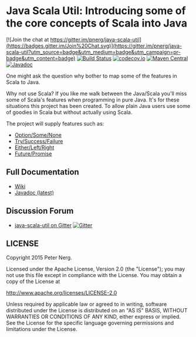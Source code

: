 # Java Scala Util: Introducing some of the core concepts of Scala into Java

[![Join the chat at https://gitter.im/pnerg/java-scala-util](https://badges.gitter.im/Join%20Chat.svg)](https://gitter.im/pnerg/java-scala-util?utm_source=badge&utm_medium=badge&utm_campaign=pr-badge&utm_content=badge)
[![Build Status](https://travis-ci.org/pnerg/java-scala-util.svg)](https://travis-ci.org/pnerg/java-scala-util)
[![codecov.io](http://codecov.io/github/pnerg/java-scala-util/coverage.svg?branch=master)](http://codecov.io/github/pnerg/java-scala-util?branch=master)
[![Maven Central](https://maven-badges.herokuapp.com/maven-central/org.dmonix.functional/java-scala-utils/badge.svg?style=plastic)](https://maven-badges.herokuapp.com/maven-central/org.dmonix.functional/java-scala-utils)
[![Javadoc](http://javadoc-badge.appspot.com/org.dmonix.functional/java-scala-utils.svg?label=javadoc)](http://javadoc-badge.appspot.com/org.dmonix.functional/java-scala-utils)  

One might ask the question why bother to map some of the features in Scala to Java.

Why not use Scala?
If you like me walk between the Java/Scala you'll miss some of Scala's features when programming in pure Java. 
It's for these situations this project has been created. To allow plain Java users use some of goodies in Scala but without actually using Scala. 

The project will supply features such as:
* [Option/Some/None](https://github.com/pnerg/java-scala-util/wiki/option)
* [Try/Success/Failure](https://github.com/pnerg/java-scala-util/wiki/try)
* [Either/Left/Right](https://github.com/pnerg/java-scala-util/wiki/either)
* [Future/Promise](https://github.com/pnerg/java-scala-util/wiki/Future)

## Full Documentation

- [Wiki](https://github.com/pnerg/java-scala-util/wiki)
- [Javadoc (latest)](http://www.javadoc.io/doc/org.dmonix.functional/java-scala-utils/1.6)

## Discussion Forum

- [java-scala-util on Gitter](https://gitter.im/pnerg/java-scala-util) [![Gitter](https://badges.gitter.im/Join%20Chat.svg)](https://gitter.im/pnerg/java-scala-util?utm_source=badge&utm_medium=badge&utm_campaign=pr-badge)

## LICENSE

Copyright 2015 Peter Nerg.

Licensed under the Apache License, Version 2.0 (the "License");
you may not use this file except in compliance with the License.
You may obtain a copy of the License at

<http://www.apache.org/licenses/LICENSE-2.0>

Unless required by applicable law or agreed to in writing, software
distributed under the License is distributed on an "AS IS" BASIS,
WITHOUT WARRANTIES OR CONDITIONS OF ANY KIND, either express or implied.
See the License for the specific language governing permissions and
limitations under the License.
